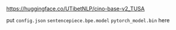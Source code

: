 https://huggingface.co/UTibetNLP/cino-base-v2_TUSA

put `config.json` `sentencepiece.bpe.model` `pytorch_model.bin` here